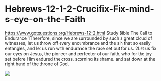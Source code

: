 # Hebrews-12-1-2-Crucifix-Fix-mind-s-eye-on-the-Faith
https://www.gotquestions.org/Hebrews-12-2.html  Study Bible The Call to Endurance 1Therefore, since we are surrounded by such a great cloud of witnesses, let us throw off every encumbrance and the sin that so easily entangles, and let us run with endurance the race set out for us. 2Let us fix our eyes on Jesus, the pioneer and perfecter of our faith, who for the joy set before Him endured the cross, scorning its shame, and sat down at the right hand of the throne of God.

![](https://dailyverses.net/images/en/niv/hebrews-12-2.jpg)

